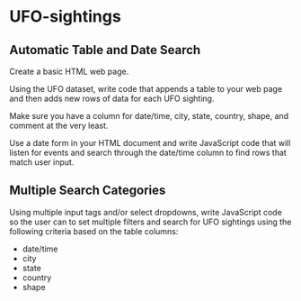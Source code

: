 # UFO-sightings

## Automatic Table and Date Search

Create a basic HTML web page.

Using the UFO dataset, write code that appends a table to your web page and then adds new rows of data for each UFO sighting.


Make sure you have a column for date/time, city, state, country, shape, and comment at the very least.


Use a date form in your HTML document and write JavaScript code that will listen for events and search through the date/time column to find rows that match user input.

## Multiple Search Categories

Using multiple input tags and/or select dropdowns, write JavaScript code so the user can to set multiple filters and search for UFO sightings using the following criteria based on the table columns:



* date/time
* city
* state
* country
* shape
